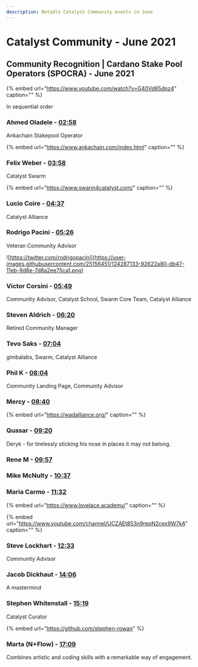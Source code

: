 ```yaml
---
description: Notable Catalyst Community events in June
---
```


# Catalyst Community - June 2021

## Community Recognition \| Cardano Stake Pool Operators \(SPOCRA\) -  June 2021

{% embed url="https://www.youtube.com/watch?v=G40Vd65dpz4" caption="" %}

In sequential order

### Ahmed Oladele - [02:58](https://youtu.be/G40Vd65dpz4?t=178)

Ankachain Stakepool Operator

{% embed url="https://www.ankachain.com/index.html" caption="" %}

### Felix Weber - [03:58](https://youtu.be/G40Vd65dpz4?t=237)

Catalyst Swarm

{% embed url="https://www.swarm4catalyst.com/" caption="" %}

### Lucio Coire - [04:37](https://youtu.be/G40Vd65dpz4?t=277)

Catalyst Alliance

### Rodrigo Pacini - [05:26](https://youtu.be/G40Vd65dpz4?t=326)

Veteran Community Advisor

![https://twitter.com/rodrigopacini](https://user-images.githubusercontent.com/25156451/124287133-92622a80-db47-11eb-9d8e-7d8a2ee75ca1.png)

### Victor Corsini - [05:49](https://youtu.be/G40Vd65dpz4?t=349)

Community Advisor, Catalyst School, Swarm Core Team, Catalyst Alliance

### Steven Aldrich - [06:20](https://youtu.be/G40Vd65dpz4?t=384)

Retired Community Manager

### Tevo Saks - [07:04](https://youtu.be/G40Vd65dpz4?t=424)

gimbalabs, Swarm, Catalyst Alliance

### Phil K - [08:04](https://youtu.be/G40Vd65dpz4?t=486)

Community Landing Page, Community Advisor

### Mercy - [08:40](https://youtu.be/G40Vd65dpz4?t=520)

{% embed url="https://wadalliance.org/" caption="" %}

### Quasar - [09:20](https://youtu.be/G40Vd65dpz4?t=560)

Deryk - for tirelessly sticking his nose in places it may not belong.

### Rene M - [09:57](https://youtu.be/G40Vd65dpz4?t=597)

### Mike McNulty - [10:37](https://youtu.be/G40Vd65dpz4?t=637)

### Maria Carmo - [11:32](https://youtu.be/G40Vd65dpz4?t=692)

{% embed url="https://www.lovelace.academy/" caption="" %}

{% embed url="https://www.youtube.com/channel/UCZAEt853n9repN2cex9W7kA" caption="" %}

### Steve Lockhart - [12:33](https://youtu.be/G40Vd65dpz4?t=753)

Community Advisor

### Jacob Dickhaut - [14:06](https://youtu.be/G40Vd65dpz4?t=846)

A mastermind

### Stephen Whitenstall - [15:19](https://youtu.be/G40Vd65dpz4?t=921)

Catalyst Curator

{% embed url="https://github.com/stephen-rowan" %}

### Marta \(N+Flow\) - [17:09](https://youtu.be/G40Vd65dpz4?t=1029)

Combines artistic and coding skills with a remarkable way of engagement.

